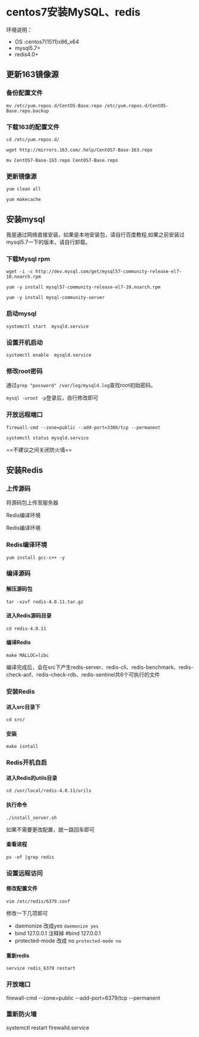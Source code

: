 # centos7安装MySQL、redis

环境说明：

* OS :centos7(1511)x86_x64
* mysql5.7+
* redis4.0+

## 更新163镜像源

### 备份配置文件

`mv /etc/yum.repos.d/CentOS-Base.repo /etc/yum.repos.d/CentOS-Base.repo.backup`

### 下载163的配置文件

`cd /etc/yum.repos.d/`

`wget http://mirrors.163.com/.help/CentOS7-Base-163.repo`

`mv CentOS7-Base-163.repo CentOS7-Base.repo `

### 更新镜像源

`yum clean all`

`yum makecache `

## 安装mysql

我是通过网络直接安装，如果是本地安装包，请自行百度教程,如果之前安装过mysql5.7一下的版本，请自行卸载。

### 下载Mysql rpm

`wget -i -c http://dev.mysql.com/get/mysql57-community-release-el7-10.noarch.rpm`

`yum -y install mysql57-community-release-el7-10.noarch.rpm`

`yum -y install mysql-community-server`

### 启动mysql

`systemctl start  mysqld.service`

### 设置开机启动

`systemctl enable  mysqld.service`

### 修改root密码

通过`grep "password" /var/log/mysqld.log`查找root初始密码。

`mysql -uroot -p`登录后，自行修改即可

### 开放远程端口

`firewall-cmd --zone=public --add-port=3306/tcp --permanent`

`systemctl status mysqld.service`

==不建议之间关闭防火墙==

## 安装Redis

### 上传源码

将源码包上传至服务器

Redis编译环境

Redis编译环境

 ### Redis编译环境

`yum install gcc-c++ -y`

### 编译源码

#### 解压源码包

`tar -xzvf redis-4.0.11.tar.gz `

#### 进入Redis源码目录

`cd redis-4.0.11`

#### 编译Redis

`make MALLOC=libc`

编译完成后，会在src下产生redis-server、redis-cli、redis-benchmark、redis-check-aof、redis-check-rdb、redis-sentinel共6个可执行的文件

### 安装Redis

#### 进入src目录下

`cd src/`

#### 安装

`make isntall`



### Redis开机自启

#### 进入Redis的utils目录

`cd /usr/local/redis-4.0.11/urils`

#### 执行命令

`./install_server.sh`

如果不需要更改配置，就一路回车即可

#### 查看进程

`ps -ef |grep redis`

### 设置远程访问

#### 修改配置文件

`vim /etc/redis/6379.conf`

修改一下几项即可

* daemonize 改成yes `daemonize yes`
* bind 127.0.0.1 注释掉 #bind 127.0.0.1
* protected-mode 改成 no `protected-mode no`

#### 重新redis

`service redis_6379 restart`

### 开放端口

firewall-cmd --zone=public --add-port=6379/tcp --permanent

### 重新防火墙

systemctl restart firewalld.service 